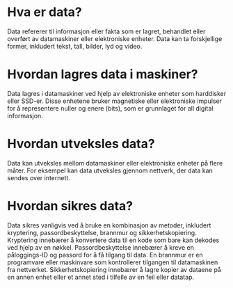 

# Hva er data?

Data refererer til informasjon eller fakta som er lagret, behandlet eller overført av datamaskiner eller elektroniske enheter. Data kan ta forskjellige former, inkludert tekst, tall, bilder, lyd og video.

# Hvordan lagres data i maskiner? 

Data lagres i datamaskiner ved hjelp av elektroniske enheter som harddisker eller SSD-er. Disse enhetene bruker magnetiske eller elektroniske impulser for å representere nuller og enere (bits), som er grunnlaget for all digital informasjon. 

# Hvordan utveksles data?
 Data kan utveksles mellom datamaskiner eller elektroniske enheter på
 flere måter. For eksempel kan data utveksles gjennom nettverk, der data kan sendes over internett. 

 # Hvordan sikres data?

 Data sikres vanligvis ved å bruke en kombinasjon av metoder, inkludert kryptering, passordbeskyttelse, brannmur og sikkerhetskopiering. Kryptering innebærer å konvertere data til en kode som bare kan dekodes ved hjelp av en nøkkel. Passordbeskyttelse innebærer å kreve en påloggings-ID og passord for å få tilgang til data. En brannmur er en programvare eller maskinvare som kontrollerer tilgangen til datamaskinen fra nettverket. Sikkerhetskopiering innebærer å lagre kopier av dataene på en annen enhet eller et annet sted i tilfelle av en feil eller datatap.
 






